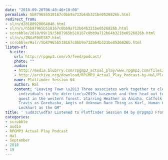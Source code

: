 ```yaml
---
date: "2018-09-20T06:40:46+10:00"
permalink: 5b87965b518167c0bb9a712b64b321be0526826b.html
redirect_from:
- sl/n/d20180920064046.html
- sl/n/s/h5b87965b518167c0bb9a712b64b321be0526826b.html
- scrobble/2018/09/19/5b87965b518167c0bb9a712b64b321be0526826b.html
- sl/n/s/ZNXzF0UES87.html
- scrobble/Hal//5b87965b518167c0bb9a712b64b321be0526826b.html
listen-of:
  h-cite:
    url: http://rpgmp3.com/v5/feed/podcast/
    photo: ""
    audio:
    - http://media.blubrry.com/rpgmp3_actual_play/www.rpgmp3.com/files/game_recordings/Yorkton_Gamer_Guild/Plotfinder_Session_4.mp3
    - http://archive.org/download/RPGMP3_Actual_Play_Podcast-by-Hal/Plotfinder_Session_4.mp3
    name: Plotfinder Session 04
    author: Hal
    content: "Leaving Town \u2013 Three associates work together to clean up the abducted
      individuals in the detective\u2019s basement and then head out to complete their
      quest in the western forest. Starring Heather as Anisha, Catfolk Psychic Detective
      Travis as Gorebasha, Aegis of Unknown Race Thing as Karl, Human Kinetic Chirurgeon
      Lockhart as the GM"
title: ' \ud83c\udfa7 Listened to Plotfinder Session 04 by @rpgmp3 From #RPGMP3ActualPlayPodcast'
categories:
- scrobble
- audio
- RPGMP3 Actual Play Podcast
- Hal
- September
- 2018
- 19
---
```

